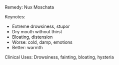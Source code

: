 Remedy: Nux Moschata

Keynotes:
- Extreme drowsiness, stupor
- Dry mouth without thirst
- Bloating, distension
- Worse: cold, damp, emotions
- Better: warmth

Clinical Uses: Drowsiness, fainting, bloating, hysteria